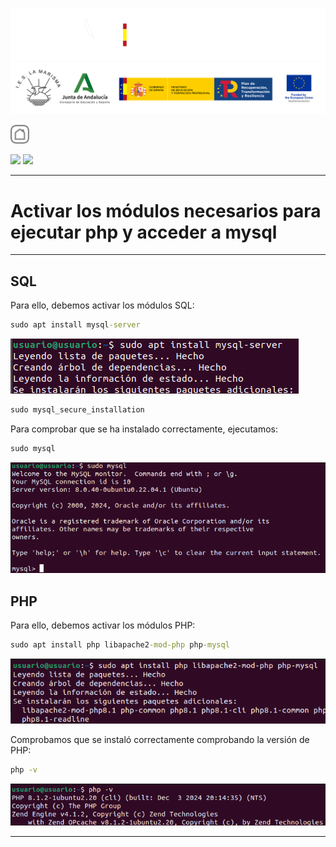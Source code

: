 ![](/.resGen/_bannerD.png#gh-dark-mode-only)
![](/.resGen/_bannerL.png#gh-light-mode-only)

<a href="/Tema1/ServidoresWeb/readme.md"><img src="/.resGen/_back.svg" width="30"></a>

<a href="/md/1.md"><img src="/md/res/_arrow_r.svg" width="30"></a>
<a href="/md/3.md"><img src="/md/res/_arrow.svg" width="30"></a>

---

# Activar los módulos necesarios para ejecutar php y acceder a mysql

---

## SQL

Para ello, debemos activar los módulos SQL:

``` cmd
sudo apt install mysql-server
```

![](img/7.png)

``` cmd
sudo mysql_secure_installation
```

Para comprobar que se ha instalado correctamente, ejecutamos:

``` cmd
sudo mysql
```

![](img/8.png)

## PHP

Para ello, debemos activar los módulos PHP:

``` cmd
sudo apt install php libapache2-mod-php php-mysql
```

![](img/9.png)

Comprobamos que se instaló correctamente comprobando la versión de PHP:

``` cmd
php -v
```

![](img/10.png)

---